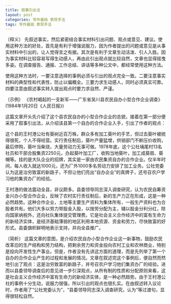 ```yaml
---
title: 叙事引出法
layout: post
categories: 写作基础 表现手法
tags: 写作基础 表现手法
---
```


〔释义〕 先叙述事实，然后紧密结合事实材料引出问题、观点或意见、建议。使用这种方法的好处，首先是有利于增强说服力，因为作者提出的问题或意见是从事实材料中引出的，让人觉得言之有据。其次是有利于文章生动活泼、引人入胜。因为事实材料比较容易写得生动感人，再由此引出观点就比较自然，文章也显得摇曳多姿。在调查报告、通报、工作总结、讲话等多种公文中，都经常使用这种方法。

使用这种方法时，一要注意选择的事例必须与引出的观点完全一致。二要注意事实材料的典型性和代表性，防止以偏概全。三要力求生动感人，同时必须真实可靠。四要注意由叙述事实转入提出观点时要力求自然、严谨。

〔示例〕 《农村崛起的一支新军——广东省吴川县农民自办小型合作企业调查》(1984年1月20日《人民日报》)

这篇文章开头先介绍了这个县农民自办的小型合作企业的总貌，接着在第一部分便采用了叙事引出法，从介绍该县第一个自办的合作企业入手，引出了作者的观点：

这个县的王村港公社有葵树近百万株，群众多有加工葵叶的手艺，但过去葵叶被统得很死，个人不得经营。实行责任制后，葵叶产量猛增，供销部门不断压价收购，最后停购，葵叶当柴烧，大量劳动力无事可做。1978年底，这个公社埇尾村13名社员和干部合股集资2250元，办起葵叶加工厂，收购当地葵叶，加工成葵扇、葵帽等。挂的是大队企业的招牌，其实是一家由农民集资自办的合作企业。仅半年时间，每人收入就达1000元，还为厂外1000多名劳动力安排了加工业务。公社党委认为这是治穷致富的新路子，不但让他们亮出“自办企业”的真牌子，还号召农户学习他的集资办厂的经验。

王村港的做法震动全县，非议颇多。县委领导同志深入调查研究，认为农民自筹资金兴办小型合作企业，反映了农村实行责任制后，新的生产力正在形成，这是一种必然趋势。这种合作企业，土地等主要生产资料为集体所有，一般生产资料也为合股者共有。他们大多以劳力带股金入股，以按劳分配为主，辅以股金分利分红，除向国家纳税外，还向社队集体提交管理费。它是社会主义合作经济中的富有生命力的新经济实体，是经济基础薄弱的地区利用本地资源、资金和劳力，尽快致富的好形式。县委旗帜鲜明地表示支持，并向全县推广。

〔简析〕 这篇文章的意图，是介绍农民自办小型合作企业这一新事物，鼓励农民改革旧的生产结构和劳力结构，把剩余劳力和资金投向农村工业和农林商业，特别是投向开发性生产事业。但是，作者没有先讲这方面的道理，而是先列举了第一个自办的合作企业产生的过程和发展的情况。文章在叙述完这个事例后，便自然而然地引出了观点：这是治穷致富的新路子，并号召农户学习他们集资办厂的经验。进而以县委领导调查后的意见进一步引深观点，从所有制的性质和分配原则来看，这是社会主义合作经济中富有生命力的新经济实体，是一种必然趋势。由于王村港公社的事例十分生动，说服力很强，所以引出的观点也很扎实。在由叙述转入议论时，作者用了“公社党委认为”，“县委领导同志深入调查研究，认为”等过渡句，显得很轻松自然。 